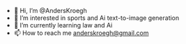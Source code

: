 - 👋 Hi, I’m @AndersKroegh
- 👀 I’m interested in sports and Ai text-to-image generation
- 🌱 I’m currently learning law and Ai
- 📫 How to reach me anderskroegh@gmail.com

